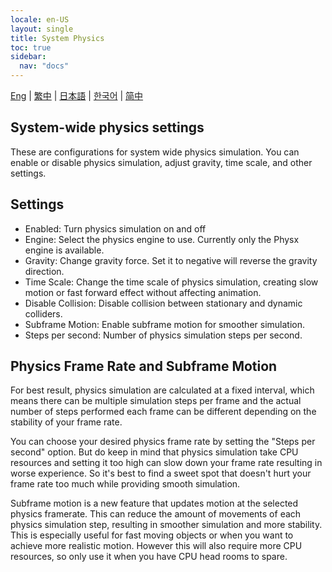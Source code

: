 ```yaml
---
locale: en-US
layout: single
title: System Physics
toc: true
sidebar:
  nav: "docs"
---
```

[Eng](/dancexr/features/system_physics) | [繁中](/tw/dancexr/features/system_physics) | [日本語](/jp/dancexr/features/system_physics) | [한국어](/kr/dancexr/features/system_physics) | [简中](/zh/dancexr/features/system_physics)


## System-wide physics settings

These are configurations for system wide physics simulation. You can enable or disable physics simulation, adjust gravity, time scale, and other settings.


## Settings

- Enabled: Turn physics simulation on and off
- Engine: Select the physics engine to use. Currently only the Physx engine is available.
- Gravity: Change gravity force. Set it to negative will reverse the gravity direction. 
- Time Scale: Change the time scale of physics simulation, creating slow motion or fast forward effect without affecting animation.
- Disable Collision: Disable collision between stationary and dynamic colliders.
- Subframe Motion: Enable subframe motion for smoother simulation.
- Steps per second: Number of physics simulation steps per second.


## Physics Frame Rate and Subframe Motion
<a id="subframe"></a>

For best result, physics simulation are calculated at a fixed interval, which means there can be multiple simulation steps per frame and the actual number of steps performed each frame can be different depending on the stability of your frame rate.

You can choose your desired physics frame rate by setting the "Steps per second" option. But do keep in mind that physics simulation take CPU resources and setting it too high can slow down your frame rate resulting in worse experience. So it's best to find a sweet spot that doesn't hurt your frame rate too much while providing smooth simulation.

Subframe motion is a new feature that updates motion at the selected physics framerate. This can reduce the amount of movements of each physics simulation step, resulting in smoother simulation and more stability. This is especially useful for fast moving objects or when you want to achieve more realistic motion. However this will also require more CPU resources, so only use it when you have CPU head rooms to spare.

